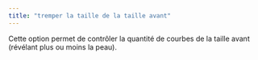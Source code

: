 ```yaml
---
title: "tremper la taille de la taille avant"
---
```


Cette option permet de contrôler la quantité de courbes de la taille avant (révélant plus ou moins la peau).

